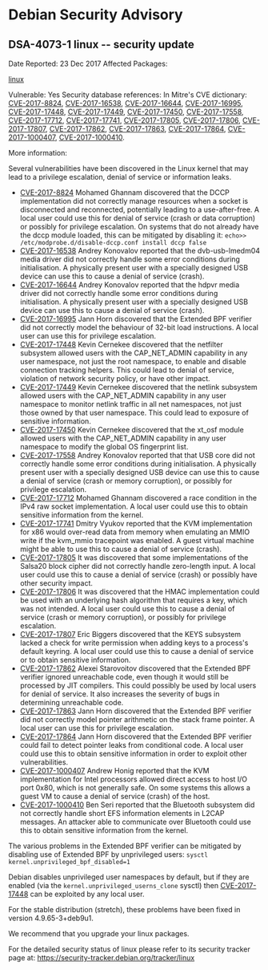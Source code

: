
Debian Security Advisory
========================


DSA-4073-1 linux -- security update
-----------------------------------



Date Reported:
23 Dec 2017
Affected Packages:

[linux](https://packages.debian.org/src:linux)

Vulnerable:
Yes
Security database references:
In Mitre's CVE dictionary: [CVE-2017-8824](https://security-tracker.debian.org/tracker/CVE-2017-8824), [CVE-2017-16538](https://security-tracker.debian.org/tracker/CVE-2017-16538), [CVE-2017-16644](https://security-tracker.debian.org/tracker/CVE-2017-16644), [CVE-2017-16995](https://security-tracker.debian.org/tracker/CVE-2017-16995), [CVE-2017-17448](https://security-tracker.debian.org/tracker/CVE-2017-17448), [CVE-2017-17449](https://security-tracker.debian.org/tracker/CVE-2017-17449), [CVE-2017-17450](https://security-tracker.debian.org/tracker/CVE-2017-17450), [CVE-2017-17558](https://security-tracker.debian.org/tracker/CVE-2017-17558), [CVE-2017-17712](https://security-tracker.debian.org/tracker/CVE-2017-17712), [CVE-2017-17741](https://security-tracker.debian.org/tracker/CVE-2017-17741), [CVE-2017-17805](https://security-tracker.debian.org/tracker/CVE-2017-17805), [CVE-2017-17806](https://security-tracker.debian.org/tracker/CVE-2017-17806), [CVE-2017-17807](https://security-tracker.debian.org/tracker/CVE-2017-17807), [CVE-2017-17862](https://security-tracker.debian.org/tracker/CVE-2017-17862), [CVE-2017-17863](https://security-tracker.debian.org/tracker/CVE-2017-17863), [CVE-2017-17864](https://security-tracker.debian.org/tracker/CVE-2017-17864), [CVE-2017-1000407](https://security-tracker.debian.org/tracker/CVE-2017-1000407), [CVE-2017-1000410](https://security-tracker.debian.org/tracker/CVE-2017-1000410).  

More information:

Several vulnerabilities have been discovered in the Linux kernel that
may lead to a privilege escalation, denial of service or information
leaks.


* [CVE-2017-8824](https://security-tracker.debian.org/tracker/CVE-2017-8824)
Mohamed Ghannam discovered that the DCCP implementation did not
 correctly manage resources when a socket is disconnected and
 reconnected, potentially leading to a use-after-free. A local
 user could use this for denial of service (crash or data
 corruption) or possibly for privilege escalation. On systems that
 do not already have the dccp module loaded, this can be mitigated
 by disabling it:
 `echo>> /etc/modprobe.d/disable-dccp.conf install dccp false`
* [CVE-2017-16538](https://security-tracker.debian.org/tracker/CVE-2017-16538)
Andrey Konovalov reported that the dvb-usb-lmedm04 media driver
 did not correctly handle some error conditions during
 initialisation. A physically present user with a specially
 designed USB device can use this to cause a denial of service
 (crash).
* [CVE-2017-16644](https://security-tracker.debian.org/tracker/CVE-2017-16644)
Andrey Konovalov reported that the hdpvr media driver did not
 correctly handle some error conditions during initialisation. A
 physically present user with a specially designed USB device can
 use this to cause a denial of service (crash).
* [CVE-2017-16995](https://security-tracker.debian.org/tracker/CVE-2017-16995)
Jann Horn discovered that the Extended BPF verifier did not
 correctly model the behaviour of 32-bit load instructions. A
 local user can use this for privilege escalation.
* [CVE-2017-17448](https://security-tracker.debian.org/tracker/CVE-2017-17448)
Kevin Cernekee discovered that the netfilter subsystem allowed
 users with the CAP\_NET\_ADMIN capability in any user namespace, not
 just the root namespace, to enable and disable connection tracking
 helpers. This could lead to denial of service, violation of
 network security policy, or have other impact.
* [CVE-2017-17449](https://security-tracker.debian.org/tracker/CVE-2017-17449)
Kevin Cernekee discovered that the netlink subsystem allowed
 users with the CAP\_NET\_ADMIN capability in any user namespace
 to monitor netlink traffic in all net namespaces, not just
 those owned by that user namespace. This could lead to
 exposure of sensitive information.
* [CVE-2017-17450](https://security-tracker.debian.org/tracker/CVE-2017-17450)
Kevin Cernekee discovered that the xt\_osf module allowed users
 with the CAP\_NET\_ADMIN capability in any user namespace to modify
 the global OS fingerprint list.
* [CVE-2017-17558](https://security-tracker.debian.org/tracker/CVE-2017-17558)
Andrey Konovalov reported that that USB core did not correctly
 handle some error conditions during initialisation. A physically
 present user with a specially designed USB device can use this to
 cause a denial of service (crash or memory corruption), or
 possibly for privilege escalation.
* [CVE-2017-17712](https://security-tracker.debian.org/tracker/CVE-2017-17712)
Mohamed Ghannam discovered a race condition in the IPv4 raw socket
 implementation. A local user could use this to obtain sensitive
 information from the kernel.
* [CVE-2017-17741](https://security-tracker.debian.org/tracker/CVE-2017-17741)
Dmitry Vyukov reported that the KVM implementation for x86 would
 over-read data from memory when emulating an MMIO write if the
 kvm\_mmio tracepoint was enabled. A guest virtual machine might be
 able to use this to cause a denial of service (crash).
* [CVE-2017-17805](https://security-tracker.debian.org/tracker/CVE-2017-17805)
It was discovered that some implementations of the Salsa20 block
 cipher did not correctly handle zero-length input. A local user
 could use this to cause a denial of service (crash) or possibly
 have other security impact.
* [CVE-2017-17806](https://security-tracker.debian.org/tracker/CVE-2017-17806)
It was discovered that the HMAC implementation could be used with
 an underlying hash algorithm that requires a key, which was not
 intended. A local user could use this to cause a denial of
 service (crash or memory corruption), or possibly for privilege
 escalation.
* [CVE-2017-17807](https://security-tracker.debian.org/tracker/CVE-2017-17807)
Eric Biggers discovered that the KEYS subsystem lacked a check for
 write permission when adding keys to a process's default keyring.
 A local user could use this to cause a denial of service or to
 obtain sensitive information.
* [CVE-2017-17862](https://security-tracker.debian.org/tracker/CVE-2017-17862)
Alexei Starovoitov discovered that the Extended BPF verifier
 ignored unreachable code, even though it would still be processed
 by JIT compilers. This could possibly be used by local users for
 denial of service. It also increases the severity of bugs in
 determining unreachable code.
* [CVE-2017-17863](https://security-tracker.debian.org/tracker/CVE-2017-17863)
Jann Horn discovered that the Extended BPF verifier did not
 correctly model pointer arithmetic on the stack frame pointer.
 A local user can use this for privilege escalation.
* [CVE-2017-17864](https://security-tracker.debian.org/tracker/CVE-2017-17864)
Jann Horn discovered that the Extended BPF verifier could fail to
 detect pointer leaks from conditional code. A local user could
 use this to obtain sensitive information in order to exploit
 other vulnerabilities.
* [CVE-2017-1000407](https://security-tracker.debian.org/tracker/CVE-2017-1000407)
Andrew Honig reported that the KVM implementation for Intel
 processors allowed direct access to host I/O port 0x80, which
 is not generally safe. On some systems this allows a guest
 VM to cause a denial of service (crash) of the host.
* [CVE-2017-1000410](https://security-tracker.debian.org/tracker/CVE-2017-1000410)
Ben Seri reported that the Bluetooth subsystem did not correctly
 handle short EFS information elements in L2CAP messages. An
 attacker able to communicate over Bluetooth could use this to
 obtain sensitive information from the kernel.


The various problems in the Extended BPF verifier can be mitigated by
disabling use of Extended BPF by unprivileged users:
`sysctl kernel.unprivileged_bpf_disabled=1`


Debian disables unprivileged user namespaces by default, but if they
are enabled (via the `kernel.unprivileged_userns_clone` sysctl) then
[CVE-2017-17448](https://security-tracker.debian.org/tracker/CVE-2017-17448) can be exploited by any local user.


For the stable distribution (stretch), these problems have been fixed in
version 4.9.65-3+deb9u1.


We recommend that you upgrade your linux packages.


For the detailed security status of linux please refer to its security
tracker page at: <https://security-tracker.debian.org/tracker/linux>





